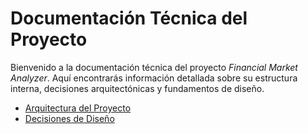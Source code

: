 # Documentación Técnica del Proyecto

Bienvenido a la documentación técnica del proyecto *Financial Market Analyzer*. Aquí encontrarás información detallada sobre su estructura interna, decisiones arquitectónicas y fundamentos de diseño.

- [Arquitectura del Proyecto](architecture.md)
- [Decisiones de Diseño](decisions.md)
